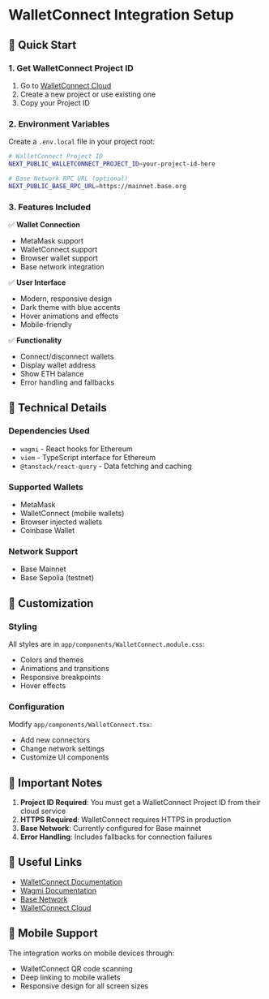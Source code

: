 # WalletConnect Integration Setup

## 🚀 Quick Start

### 1. Get WalletConnect Project ID

1. Go to [WalletConnect Cloud](https://cloud.walletconnect.com/)
2. Create a new project or use existing one
3. Copy your Project ID

### 2. Environment Variables

Create a `.env.local` file in your project root:

```bash
# WalletConnect Project ID
NEXT_PUBLIC_WALLETCONNECT_PROJECT_ID=your-project-id-here

# Base Network RPC URL (optional)
NEXT_PUBLIC_BASE_RPC_URL=https://mainnet.base.org
```

### 3. Features Included

✅ **Wallet Connection**
- MetaMask support
- WalletConnect support
- Browser wallet support
- Base network integration

✅ **User Interface**
- Modern, responsive design
- Dark theme with blue accents
- Hover animations and effects
- Mobile-friendly

✅ **Functionality**
- Connect/disconnect wallets
- Display wallet address
- Show ETH balance
- Error handling and fallbacks

## 🔧 Technical Details

### Dependencies Used
- `wagmi` - React hooks for Ethereum
- `viem` - TypeScript interface for Ethereum
- `@tanstack/react-query` - Data fetching and caching

### Supported Wallets
- MetaMask
- WalletConnect (mobile wallets)
- Browser injected wallets
- Coinbase Wallet

### Network Support
- Base Mainnet
- Base Sepolia (testnet)

## 🎨 Customization

### Styling
All styles are in `app/components/WalletConnect.module.css`:
- Colors and themes
- Animations and transitions
- Responsive breakpoints
- Hover effects

### Configuration
Modify `app/components/WalletConnect.tsx`:
- Add new connectors
- Change network settings
- Customize UI components

## 🚨 Important Notes

1. **Project ID Required**: You must get a WalletConnect Project ID from their cloud service
2. **HTTPS Required**: WalletConnect requires HTTPS in production
3. **Base Network**: Currently configured for Base mainnet
4. **Error Handling**: Includes fallbacks for connection failures

## 🔗 Useful Links

- [WalletConnect Documentation](https://docs.walletconnect.com/)
- [Wagmi Documentation](https://wagmi.sh/)
- [Base Network](https://base.org/)
- [WalletConnect Cloud](https://cloud.walletconnect.com/)

## 📱 Mobile Support

The integration works on mobile devices through:
- WalletConnect QR code scanning
- Deep linking to mobile wallets
- Responsive design for all screen sizes
